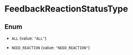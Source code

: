 

# FeedbackReactionStatusType

## Enum


* `ALL` (value: `"ALL"`)

* `NEED_REACTION` (value: `"NEED_REACTION"`)



